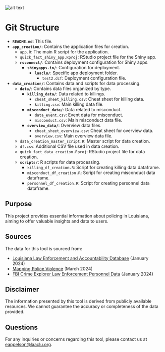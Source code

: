 ![alt text](https://github.com/aclu-national/louisiana_police_quick_facts/blob/5a3a7304842ee61510c4678ce136f67ec83f2ebb/image_facts.png)

# Git Structure

- **`README.md`**: This file.
- **`app_creation/`**: Contains the application files for creation.
  - `app.R`: The main R script for the application.
  - `quick_fact_shiny_app.Rproj`: RStudio project file for the Shiny app.
  - **`rsconnect/`**: Contains deployment configuration for Shiny apps.
    - **`shinyapps.io/`**: Configuration for deployment.
      - **`laaclu/`**: Specific app deployment folder.
        - `test2.dcf`: Deployment configuration file.
- **`data_creation/`**: Contains data and scripts for data processing.
  - **`data/`**: Contains data files organized by type.
    - **`killing_data/`**: Data related to killings.
      - `cheat_sheet_killing.csv`: Cheat sheet for killing data.
      - `killing.csv`: Main killing data file.
    - **`misconduct_data/`**: Data related to misconduct.
      - `data_event.csv`: Event data for misconduct.
      - `misconduct.csv`: Main misconduct data file.
    - **`overview_data/`**: Overview data files.
      - `cheat_sheet_overview.csv`: Cheat sheet for overview data.
      - `overview.csv`: Main overview data file.
  - `data_creation_master_script.R`: Master script for data creation.
  - `df.csv`: Additional CSV file used in data creation.
  - `quick_fact_data_creation.Rproj`: RStudio project file for data creation.
  - **`scripts/`**: R scripts for data processing.
    - `killing_df_creation.R`: Script for creating killing data dataframe.
    - `misconduct_df_creation.R`: Script for creating misconduct data dataframe.
    - `personnel_df_creation.R`: Script for creating personnel data dataframe.

## Purpose
This project provides essential information about policing in Louisiana, aiming to offer valuable insights and data to users.

## Sources
The data for this tool is sourced from:
- [Louisiana Law Enforcement and Accountability Database](llead.co) (January 2024)
- [Mapping Police Violence](https://mappingpoliceviolence.org/) (March 2024)
- [FBI Crime Explorer Law Enforcement Personnel Data](https://cde.ucr.cjis.gov/) (January 2024)

## Disclaimer
The information presented by this tool is derived from publicly available resources. We cannot guarantee the accuracy or completeness of the data provided.

## Questions
For any inquiries or concerns regarding this tool, please contact us at [eappelson@laaclu.org](mailto:eappelson@laaclu.org).

